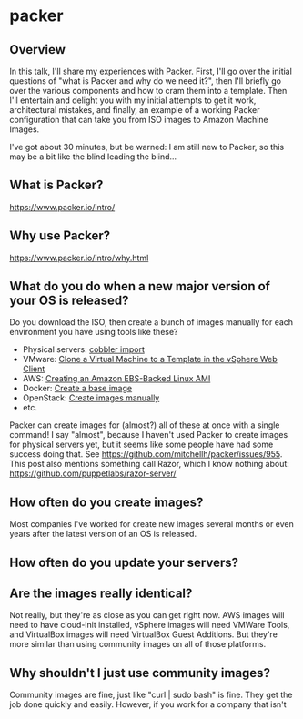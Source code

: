 # packer

## Overview

In this talk, I'll share my experiences with Packer. First, I'll go over the initial questions of "what is Packer and why do we need it?", then I'll briefly go over the various components and how to cram them into a template. Then I'll entertain and delight you with my initial attempts to get it work, architectural mistakes, and finally, an example of a working Packer configuration that can take you from ISO images to Amazon Machine Images.

I've got about 30 minutes, but be warned: I am still new to Packer, so this may be a bit like the blind leading the blind...

## What is Packer?

https://www.packer.io/intro/

## Why use Packer?

https://www.packer.io/intro/why.html

## What do you do when a new major version of your OS is released?

Do you download the ISO, then create a bunch of images manually for each environment you have using tools like these?

- Physical servers: [cobbler import](http://cobbler.github.io/manuals/quickstart/)
- VMware: [Clone a Virtual Machine to a Template in the vSphere Web Client](http://pubs.vmware.com/vsphere-65/index.jsp#com.vmware.vsphere.vm_admin.doc/GUID-FE6DE4DF-FAD0-4BB0-A1FD-AFE9A40F4BFE_copy.html)
- AWS: [Creating an Amazon EBS-Backed Linux AMI](http://docs.aws.amazon.com/AWSEC2/latest/UserGuide/creating-an-ami-ebs.html)
- Docker: [Create a base image](https://docs.docker.com/engine/userguide/eng-image/baseimages/)
- OpenStack: [Create images manually](http://docs.openstack.org/image-guide/create-images-manually.html)
- etc.

Packer can create images for (almost?) all of these at once with a single command! I say "almost", because I haven't used Packer to create images for physical servers yet, but it seems like some people have had some success doing that. See https://github.com/mitchellh/packer/issues/955. This post also mentions something call Razor, which I know nothing about: https://github.com/puppetlabs/razor-server/

## How often do you create images?

Most companies I've worked for create new images several months or even years after the latest version of an OS is released.

## How often do you update your servers?



## Are the images really identical?

Not really, but they're as close as you can get right now. AWS images will need to have cloud-init installed, vSphere images will need VMWare Tools, and VirtualBox images will need VirtualBox Guest Additions. But they're more similar than using community images on all of those platforms.

## Why shouldn't I just use community images?

Community images are fine, just like "curl | sudo bash" is fine. They get the job done quickly and easily. However, if you work for a company that isn't 










